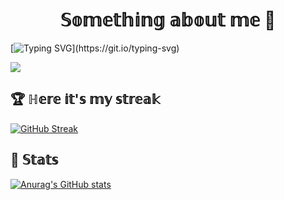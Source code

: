 <h1 align="center">𝕊𝕠𝕞𝕖𝕥𝕙𝕚𝕟𝕘 𝕒𝕓𝕠𝕦𝕥 𝕞𝕖 🚬 </h1>  

[![Typing SVG](https://readme-typing-svg.demolab.com/?font=Fira+Code&size=25&duration=5000&pause=500&width=600&height=100&lines=Hi+there,+I'am+Roman!+19+years+old.;Computer+science+student.;Hope+I'll+become+backend+developer!)](https://git.io/typing-svg)  

![](https://komarev.com/ghpvc/?username=dcct0r&color=red)   
## 🏆 ℍ𝕖𝕣𝕖 𝕚𝕥'𝕤 𝕞𝕪 𝕤𝕥𝕣𝕖𝕒𝕜
[![GitHub Streak](https://github-readme-streak-stats.herokuapp.com/?user=dcct0r)](https://git.io/streak-stats)

## 🦀 𝕊𝕥𝕒𝕥𝕤
[![Anurag's GitHub stats](https://github-readme-stats.vercel.app/api?username=dcct0r)](https://github.com/anuraghazra/github-readme-stats)
